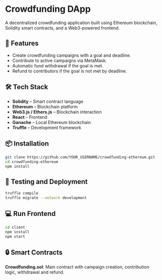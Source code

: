 # Crowdfunding DApp

A decentralized crowdfunding application built using Ethereum blockchain, Solidity smart contracts, and a Web3-powered frontend.

## 🚀 Features

- Create crowdfunding campaigns with a goal and deadline.
- Contribute to active campaigns via MetaMask.
- Automatic fund withdrawal if the goal is met.
- Refund to contributors if the goal is not met by deadline.

## 🛠️ Tech Stack

- **Solidity** – Smart contract language
- **Ethereum** – Blockchain platform
- **Web3.js / Ethers.js** – Blockchain interaction
- **React** – Frontend
- **Ganache** – Local Ethereum blockchain
- **Truffle** – Development framework

## 📦 Installation

```bash
git clone https://github.com/YOUR_USERNAME/crowdfunding-ethereum.git
cd crowdfunding-ethereum
npm install
```


## 🧪 Testing and Deployment

```bash
truffle compile
truffle migrate --network development
```

## 💻 Run Frontend

```bash
cd client
npm install
npm start
```

## 🔒 Smart Contracts
**Crowdfunding.sol**: Main contract with campaign creation, contribution logic, withdrawal and refund.


